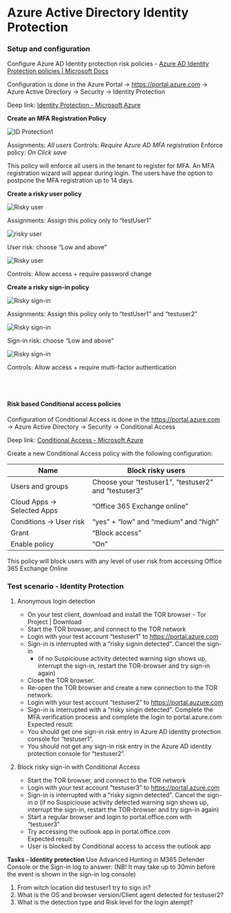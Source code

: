 # Azure Active Directory Identity Protection

### Setup and configuration

Configure Azure AD Identity protection risk policies - [Azure AD Identity Protection policies | Microsoft Docs](https://docs.microsoft.com/en-us/azure/active-directory/identity-protection/concept-identity-protection-policies)

Configuration is done in the Azure Portal -> https://portal.azure.com -> Azure Active Directory -> Security -> Identity Protection


Deep link: [Identity Protection - Microsoft Azure](https://portal.azure.com/#blade/Microsoft_AAD_IAM/IdentityProtectionMenuBlade/Overview)

**Create an MFA Registration Policy**

![ID Protection1](../img/AADIDprotection1.png)

Assignments: *All users*
Controls: *Require Azure AD MFA registration*
Enforce policy: *On*
*Click save*

This policy will enforce all users in the tenant to register for MFA. An MFA registration wizard will appear during login. The users have the option to postpone the MFA registration up to 14 days.

**Create a risky user policy**

![Risky user](../img/idProt-riskyuser.png)

Assignments: Assign this policy only to “testUser1”

![risky user](../img/idProt-riskyuser2.png)

User risk: choose “Low and above”

![Risky user](../img/idProt-riskyuser3.png)

Controls: Allow access + require password change

**Create a risky sign-in policy**

![Risky sign-in](../img/idprot-riskysignin.png)

Assignments: Assign this policy only to “testUser1” and “testuser2”

![Risky sign-in](../img/idprot-riskysignin2.png)

Sign-in risk: choose “Low and above”

![Risky sign-in](../img/idprot-riskysignin3.png)

Controls: Allow access + require multi-factor authentication

<br><br>

#### Risk based Conditional access policies

Configuration of Conditional Access is done in the https://portal.azure.com -> Azure Active Directory -> Security -> Conditional Access

Deep link: [Conditional Access - Microsoft Azure](https://portal.azure.com/#blade/Microsoft_AAD_IAM/ConditionalAccessBlade/Policies)

Create a new Conditional Access policy with the following configuration:

| Name	 | Block risky users |
|-|-|
|Users and groups|	Choose your “testuser1”, “testuser2” and “testuser3”|
|Cloud Apps -> Selected Apps|	“Office 365 Exchange online”|
|Conditions -> User risk|	“yes” + “low” and “medium” and “high”|
|Grant|	“Block access”|
|Enable policy|	“On”|

This policy will block users with any level of user risk from accessing Office 365 Exchange Online

### Test scenario - Identity Protection

1.	Anonymous login detection
    -	On your test client, download and install the TOR browser - Tor Project | Download
    -	Start the TOR browser, and connect to the TOR network
    -	Login with your test account “testuser1” to https://portal.azure.com
    -	Sign-in is interrupted with a “risky signin detected”. Cancel the sign-in
        - (if no Suspiciouse activity detected warning sign shows up, interrupt the sign-in, restart the TOR-browser and try sign-in again)
    -	Close the TOR browser.
    -	Re-open the TOR browser and create a new connection to the TOR network.
    -	Login with your test account “testuser2” to https://portal.auzure.com
    -	Sign-in is interrupted with a “risky singin detected”. Complete the MFA verification process and complete the login to portal.azure.com
    Expected result: 
    -	You should get one sign-in risk entry in Azure AD identity protection console for “testuser1”.
    -	You should not get any sign-in risk entry in the Azure AD identity protection console for “testuser2”.  
      


2.	Block risky sign-in with Conditional Access
    -	Start the TOR browser, and connect to the TOR network
    -	Login with your test account “testuser3” to https://portal.azure.com
    -	Sign-in is interrupted with a “risky signin detected”. Cancel the sign-in
    o	(if no Suspiciouse activity detected warning sign shows up, interrupt the sign-in, restart the TOR-browser and try sign-in again)
    -	Start a regular browser and login to portal.office.com with “testuser3”
    -	Try accessing the outlook app in portal.office.com  
    Expected result: 
    -	User is blocked by Conditional access to access the outlook app

**Tasks - Identity protection**
Use Advanced Hunting in M365 Defender Console or the Sign-in log to answer:
(NB! It may take up to 30min before the event is shown in the sign-in log console)
1.	From witch location did testuser1 try to sign in?
2.	What is the OS and browser version/Client agent detected for testuser2?
3. What is the detection type and Risk level for the login atempt?


